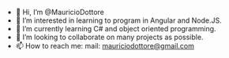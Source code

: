 - 👋 Hi, I’m @MauricioDottore
- 👀 I’m interested in learning to program in Angular and Node.JS.
- 🌱 I’m currently learning C# and object oriented programming.
- 💞️ I’m looking to collaborate on many projects as possible.
- 📫 How to reach me: mail: mauriciodottore@gmail.com

<!---
MauricioDottore/MauricioDottore is a ✨ special ✨ repository because its `README.md` (this file) appears on your GitHub profile.
You can click the Preview link to take a look at your changes.
--->
